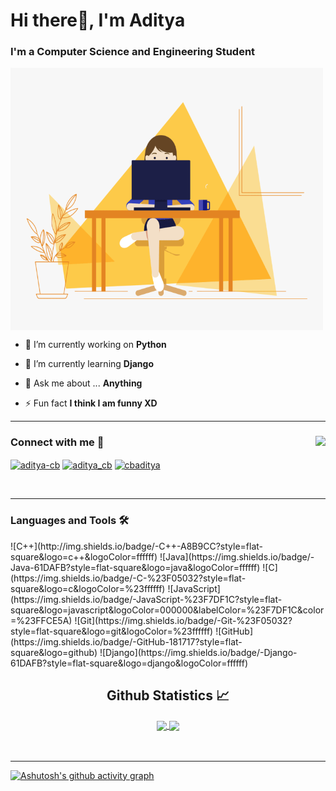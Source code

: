 <h1>Hi there👋, I'm Aditya</h1>
<h3>I'm a Computer Science and Engineering Student</h3>
<img src="code.gif" width="500" height="420"align="center" />

- 🔭 I’m currently working on **Python**

- 🌱 I’m currently learning **Django**

- 💬 Ask me about ... **Anything**

- ⚡ Fun fact **I think I am funny XD**
---
<div>
<img align="right" src="http://estruyf-github.azurewebsites.net/api/VisitorHit?user=cbadityaa&repo=Bgstatic&countColorcountColor&countColor=%237B1E7B"/>
<h3 align="left">Connect with me 📝</h3>
<p align="left">
<a href="https://linkedin.com/in/aditya-cb" target="blank"><img align="center" src="https://raw.githubusercontent.com/rahuldkjain/github-profile-readme-generator/master/src/images/icons/Social/linked-in-alt.svg" alt="aditya-cb" height="30" width="40" /></a>
<a href="https://instagram.com/aditya_cb" target="blank"><img align="center" src="https://raw.githubusercontent.com/rahuldkjain/github-profile-readme-generator/master/src/images/icons/Social/instagram.svg" alt="aditya_cb" height="30" width="40" /></a>
<a href="https://www.hackerrank.com/cbaditya" target="blank"><img align="center" src="https://raw.githubusercontent.com/rahuldkjain/github-profile-readme-generator/master/src/images/icons/Social/hackerrank.svg" alt="cbaditya" height="30" width="40" /></a>
</p>
</div>
<br>

---
<h3 align="left">Languages and Tools 🛠</h3>
![C++](http://img.shields.io/badge/-C++-A8B9CC?style=flat-square&logo=c++&logoColor=ffffff)
![Java](https://img.shields.io/badge/-Java-61DAFB?style=flat-square&logo=java&logoColor=ffffff)
![C](https://img.shields.io/badge/-C-%23F05032?style=flat-square&logo=c&logoColor=%23ffffff)
![JavaScript](https://img.shields.io/badge/-JavaScript-%23F7DF1C?style=flat-square&logo=javascript&logoColor=000000&labelColor=%23F7DF1C&color=%23FFCE5A)
![Git](https://img.shields.io/badge/-Git-%23F05032?style=flat-square&logo=git&logoColor=%23ffffff)
![GitHub](https://img.shields.io/badge/-GitHub-181717?style=flat-square&logo=github)
![Django](https://img.shields.io/badge/-Django-61DAFB?style=flat-square&logo=django&logoColor=ffffff)



<h2 align="center"> Github Statistics 📈 </h2>
 <div align="center"> 
     <a href="">
             <img align="center" src="https://github-readme-stats-sigma-five.vercel.app/api?username=cbadityaa&show_icons=true&include_all_commits=true&count_private=true&theme=react&line_height=40" width="425" />
    </a>
    <a href="">
      <img align="center" src="https://github-readme-stats.vercel.app/api/top-langs/?username=cbadityaa&theme=react&line_height=40&hide=css"/>
    </a>
   </div>
<br>
<br>

---
  [![Ashutosh's github activity graph](https://activity-graph.herokuapp.com/graph?username=cbadityaa&theme=react-dark)](https://github.com/ashutosh00710/github-readme-activity-graph)




